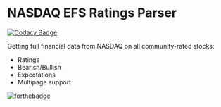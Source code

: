 # NASDAQ EFS Ratings Parser

[![Codacy Badge](https://api.codacy.com/project/badge/Grade/06d184d2a0b94d8fadf19b99f52f5b70)](https://www.codacy.com/app/Rotzke/nasdaq?utm_source=github.com&utm_medium=referral&utm_content=Rotzke/nasdaq&utm_campaign=badger)

Getting full financial data from NASDAQ on all community-rated stocks:
- Ratings
- Bearish/Bullish
- Expectations
- Multipage support

[![forthebadge](http://forthebadge.com/images/badges/pretty-risque.svg)](http://forthebadge.com)

